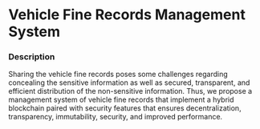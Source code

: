 # Vehicle Fine Records Management System

### Description
Sharing the vehicle fine records poses some challenges regarding concealing the sensitive information as well as secured, transparent, and efficient distribution of the non-sensitive information. Thus, we propose a management system of vehicle fine records that implement a hybrid blockchain paired with security features that ensures decentralization, transparency, immutability, security, and improved performance.

